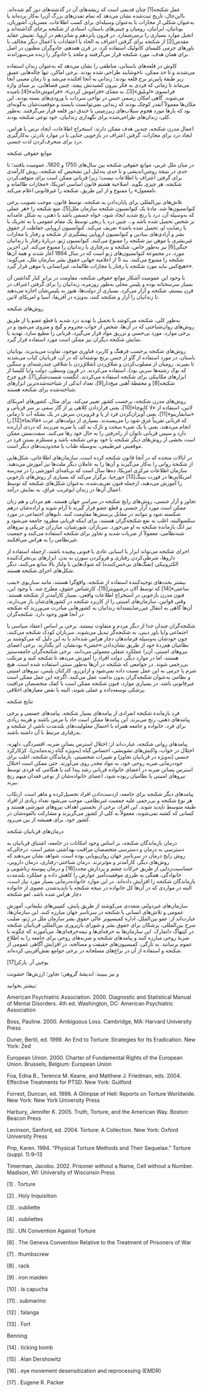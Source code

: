   عمل شکنجه[1] چنان قدیمی است که ریشه‌های آن در گذشته‌های دور گم شده‌اند. بااین‌حال، تاریخ ثبت‌شده نشان می‌دهد که تمام تمدن‌های بزرگ آن‌را به‌کار برده‌اند یا به‌عنوان شکلی از مجازات یا به‌عنوان وسیله‌ای برای کسب اطلاعات. مصریان، آشوریان، یونانیان، ایرانیان، رومیان و چینی‌های باستان، اسنادی از شکنجه برجای گذاشته‌اند و انجیل موارد بسیاری را برمی‌شمارد. در قرون پانزدهم و شانزدهم در اروپا، تفتیش عقاید مقدس[2] از شکنجه برای گرفتن اعتراف به الحاد یا اعتقادات یا اعمال دیگر مخالف با باورهای جزمی کلیسای کاتولیک استفاده کرد. در قرن هفدهم، جادوگران مظنون در اصل برای همان هدف، مورد شکنجه قرار می‌گرفتند و ملحد یا جادوگر را زنده می‌سوزاندند. 

کاوش در قلعه‌های باستانی، مناطقی را نشان می‌دهد که به‌عنوان زندان استفاده می‌شدند و تا حد ممکن، ناخوشایند طراحی شده بودند. برخی اماکن، تنها چاله‌هایی عمیق زیر طبقۀ پایین‌تر برج قلعه بودند؛ زندانی به آنجا افکنده می‌شد و تا زمان معینی آنجا می‌ماند تا زمانی که فردی به فکر بیرون کشیدنش بیفتد. چنین فضاهایی، بر مبنای واژة فرانسوی «اوبلیق»[3]، به معنای «فراموش کردن»، «فراموش‌خانه»[4] نامیده می‌شوند. گاهی امکان رسمی حبس در نواحی سرداب با ورودی‌های بسته بودند. این مکان‌ها معمولاً آنقدر کوچک بودند که زندانی نمی‌توانست بایستد و موقعیت‌شان به‌گونه‌ای بود که بارها مورد هجوم سیلاب‌های زیرزمینی یا خندق دور قلعه قرار می‌گرفتند. به‌طور کلی، زندان‌های طراحی‌شده برای نگهداری زندانیان، خود نوعی شکنجه بودند.

اعمال مدرن شکنجه، چندین هدف ممکن دارند: استخراج اطلاعات، ایجاد ترس یا هراس، ایجاد درد برای مجازات، گرفتن اعتراف در بازجویی جنایی یا در موارد نادرتر، به‌کارگیری درد برای منحرف‌کردن لذت جنسی.

موانع حقوقی شکنجه

در میان ملل غربی، موانع حقوقی شکنجه بین سال‌های 1750 و 1820، عمومیت یافتند؛ تا حدی در نتیجة روشن‌اندیشی و تا حدی به‌دلیل این تشخیص که شکنجه، روش کارآمدی برای گرفتن اعتراف یا اطلاعات نیست؛ زیرا قربانی ممکن است برای متوقف‌کردن شکنجه، هر چیزی بگوید. اصلاحیة هشتم قانون اساسی امریکا، «مجازات ظالمانه و نامعمول» را ممنوع و از این طریق، شکنجه را غیرقانونی اعلام می‌کند.

 تلاش‌های بین‌المللی برای پایان‌دادن به شکنجه، توسط قانون، موجب تصویب برخی کنوانسیون‌ها شد. مادۀ یک کنوانسیون شکنجه سازمان ملل[5]، منع شکنجه را «هر عملی که به‌وسیلة آن، درد یا رنج شدید ایجاد شود، خواه جسمی باشد یا ذهنی، به شکل عامدانه بر شخص تحمیل شده باشد و... چنین درد یا رنجی توسط یک مقام عمومی یا به تحریک یا با رضایت او، تحمیل شده باشد» تعریف می‌کند. کنوانسیون اروپایی حفاظت از حقوق بشر و آزادی‌های بنیادین و کنوانسیون اروپایی پیشگیری از شکنجه و رفتار یا مجازات غیربشری یا موهن نیز شکنجه را ممنوع می‌کنند. کنوانسیون ژنو، دربارۀ رفتار با زندانیان جنگی[6] نیز به‌طور خاص، شکنجه و بدرفتاری با زندانیان را ممنوع می‌کند. این آخرین مورد، در مجموعة کنوانسیون‌های ژنو است که در سال 1864 آغاز شدند و همة آن‌ها شکنجه را ممنوع می‌کنند. بند 5 از اعلامیة جهانی حقوق بشر سازمان ملل، می‌گوید: «هیچ‌کس نباید مورد شکنجه یا رفتار یا مجازات ظالمانه، غیرانسانی یا موهن قرار گیرد».

با وجود این عمومیت آشکار موانع حقوقی شکنجه، مقاومت در برابر کنار گذاشتن آن بسیار سرسختانه بوده و پلیس محلی به‌طور روزمره، زندانیان را برای گرفتن اعتراف در قرن بیستم، شکنجه و آزار می‌کرد. بسیاری از دولت‌ها، هنوز به پلیس‌شان اجازه می‌دهند تا زندانیان را آزار و شکنجه کنند، به‌ویژه در آفریقا، آسیا و امریکای لاتین.

روش‌های شکنجه

به‌طور کلی، شکنجه می‌کوشد با تحمیل یا تهدید درد شدید یا قطع عضو یا از طریق روش‌های روان‌شناختی که در آن‌ها، شخص از خواب محروم و گیج و منزوی می‌شود و در برخی موارد، مورد بی‌حسی و تزریق مواد قرار می‌گیرد، قربانی را مطیع سازد. تهدید یا نمایش شکنجة دیگران نیز ممکن است مورد استفاده قرار گیرد.

 روش‌های شکنجه برحسب فرهنگ و کاربرد فناوری موجود، تفاوت می‌پذیرند. یونانیان باستان، در مورد استفاده از گاو از جنس برنج نوشته‌اند که در آن، قربانیان کباب می‌شدند تا بمیرند. رومیان از مصلوب‌کردن و شلاق‌زدن (شلاق‌زدن با شلاقی چندرشته‌ای و سنگین که نوک رشته‌ها سربی بود)، استفاده می‌کردند. در قرون وسطی، دولت و/یا کلیسا از ابزارهای مکانیکی برای شکنجه استفاده می‌کردند. انگشت شست‌شکن[7]، فرو چرخ شکنجه[8] و محفظۀ آهنی میخ‌دار[9]، تعداد اندکی از شناخته‌شده‌ترین ابزارهای شناخته‌شده برای شکنجه هستند.

روش‌های مدرن شکنجه، برحسب کشور تغییر می‌کند. برای مثال، کشورهای امریکای لاتین، استفاده از «لا کاپوچا»[10]، یعنی قراردادن کلاهی پر از گاز سمی بر سر قربانی و «سابمارینو»[11]، یعنی آویزان‌کردن فرد از پا و فروبردن سرش در یک بشکه آب تا زمانی که قربانی تقریباً غرق شود را می‌پسندند. بسیاری از دولت‌های عرب «فالانجا»[12] را انجام می‌دهند، یعنی با یک شیء سخت و نازک به کف پا ضربه می‌زنند که دردی آزارنده دارد و سپس قربانی ناتوان از راه‌رفتن را به حال خود رها می‌کنند. سفت‌بستن ممکن است بخشی از روش‌های دیگر شکنجه یا خود نوعی شکنجه باشد و مستلزم بستن فرد در موقعیتی غیرطبیعی، به‌وسیلة طناب یا محدودیت‌های دیگر است.

 در ایالات متحده که در آنجا قانون شکنجه کرده است، سازمان‌های اطلاعاتی، شکل‌هایی از شکنجة روانی را به‌کار می‌گیرند و آن‌ها را به عاملان دیگر ملت‌ها نیز آموزش می‌دهند. سازمان اطلاعات مرکزی امریکا، ده‌ها سال است که برنامه‌ای آموزشی را در مدرسة امریکایی‌ها در فورت بنینگ[13] جورجیا، برگزار می‌کند که بسیاری از روش‌های بازجویی را آموزش می‌دهند، ازجمله فنون تعریف‌شده، به‌عنوان شکل‌های شکنجه که توسط اعمال آن‌ها در زندان ابوغریب عراق، به نمایش درآمد.

 تجاوز و آزار جنسی، روش‌های رایج شکنجه در سراسر جهان هستند. هم مردان و هم زنان ممکن است مورد آزار جنسی و قطع عضو قرار گیرند تا آرام شوند و اراده‌شان درهم شکسته شود و نتوانند در مقابل پرسش‌ها مقاومت کنند. تابوهای اجتماعی در مورد سکسوالیته، اغلب به نفع شکنجه‌گران هستند، برای اینکه قربانی مطرود جامعه می‌شود و نیز انگ بازماندة شکنجه به او می‌خورد. سربازان، شورشیان، مبارزان چریکی و نیروهای شبه‌نظامی، معمولاً از ضربات شدید و تجاوز برای شکنجه استفاده می‌کنند و جمعیت غیرنظامی را به هراس می‌افکنند.

اجرای شکنجه می‌تواند ابزار یا اسبابی عادی یا فنونی پیچیده باشند، ازجمله استفاده از داروها، شرطی‌کردن رفتاری و فروکردن سوزن به بدن. ابزارهای بی‌تحرک‌کنندة الکترونیکی (تفنگ‌های بی‌حس‌کننده) که شوک‌هایی با ولتاژ بالا ساتع می‌کنند، دیگر شکل‌های اجرای شکنجه هستند.

 بیشتر بحث‌های توجیه‌کنندة استفاده از شکنجه، واقع‌گرا هستند، مانند سناریوی «بمب ساعتی»[14] که توسط آلان درشوویتز[15]، کارشناس حقوق، مطرح شد. با وجود این، فنون مدرن بازجویی در استخراج اطلاعات واقعی، بسیار کارآمدتر از شکنجه هستند. وقتی قوانین، سازمان‌های امنیتی را از کاربرد شکنجه در کشورهای‌شان باز می‌دارند، آن‌ها گاهی به انتقال غیررضایتمندانة زندانیان به کشورهایی مبادرت می‌ورزند که شکنجه در آنجا هنوز وجود دارد. شکنجه‌گران

شکنجه‌گران چندان جدا از دیگر مردم و متفاوت نیستند. برخی بر اساس اعتقاد سیاسی یا اجتماعی و/یا باور دینی، به شکنجه‌گر تبدیل می‌شوند. سربازان کودک شکنجه می‌کنند، چون خودشان به‌وسیلة فرماندهان دچار هراس شده‌اند یا به این دلیل که می‌کوشند بر نظامیان هم‌ردۀ خود از طریق نشان‌دادن «خشن» بودنشان، اثر بگذارند. برخی اعضای نیروهای امنیتی، آن‌را عملکرد شغلی معمولی می‌دانند. برخی شکنجه‌گران جامعه‌ستیز هستند، اما در موارد دیگر، دولت افراد را آموزش می‌دهد تا شکنجه کنند و مرتکب بی‌رحمی شوند. در جوامعی که شکنجه در آن‌ها به‌طور سنتی استفاده شده است، هیچ شرم یا جرمی به این عمل نسبت داده نمی‌شود و ازاین‌رو، کارکنان پلیس، نیروهای امنیتی و نظامی به‌‌عنوان شکنجه‌گران بدون ندامت عمل می‌کنند، اگرچه این عمل ممکن است غیرقانونی باشد. در بسیاری موارد، فنون شکنجه ممکن است با کمک متخصصان مراقبت پزشکی توسعه‌داده و عملی شوند، البته با نقض معیارهای اخلاقی.

نتایج شکنجه

فرد بازماندة شکنجة انفرادی از پیامدهای بسیار شکنجه، پیامدهای جسمی و برخی پیامدهای ذهنی، رنج می‌برند. این پیامدها ممکن است حاد یا مزمن باشند و هزینة زیادی برای فرد، خانواده و جامعه همراه با احتمال معلولیت‌های بلندمدت ناشی از شکنجه و بدرفتاری مرتبط با آن داشته باشند.

پیامدهای روانی شکنجه، عبارت‌اند از: اختلال استرس پساتن ضربه، افسردگی، دلهره، اختلال در خواب، واکنش‌های تشویشی، احساس گناه (به‌ویژه گناه زنده‌ماندن)، کژکارکرد جنسی (به‌ویژه در قربانیان تجاوز) و تغییرات شخصیتی. بازماندگان شکنجه، اغلب برای خوددرمانی ضربه روحی خود، به مواد مخدر روی می‌آورند. حتی ممکن است اختلال استرس پساتن ضربه در اعضای خانواده قربانی رشد پیدا کند یا هنگامی که فردی توسط نیروهای امنیتی یا نظامیان ربوده شود، اعضای خانواده‌شان از نوعی فقدان مبهم رنج ببرند.

پیامدهای دیگر شکنجه برای جامعه، ازدست‌دادن افراد تحصیل‌کرده و ماهر است. ارتکاب هر نوع شکنجه و بی‌رحمی علیه جمعیت غیرنظامی، موجب می‌شود تعداد زیادی از افراد طبقة متوسط ناپدید شوند. این افراد، برخی از نخستین اهداف نیروهای شورشی هستند و کسانی که کشته نمی‌شوند، معمولاً به کلی از کشور می‌گریزند و مشارکت بالقوه‌شان در کشور خود، برای همیشه از بین می‌رود.

درمان‌های قربانیان شکنجه

 درمان بازماندگان شکنجه، بر اساس وجود امکانات در جامعه، اشتیاق قربانیان به دسترسی به درمان و دسترسی متخصصان مراقبت بهداشتی متغیر است. درحالی‌که روش رایج درمان در سرتاسر جهان روان‌پویایی بوده است، شواهد نشان می‌دهند که روش‌های دیگر، کارآمدتر و مؤثرترند. درمان شناختی-رفتاری، درمان دارویی، حساسیت‌زدایی از طریق حرکات چشم و پردازش مجدد[16] و درمان پیوستة زناشویی و خانوادگی، همگی به طرزی موفقیت‌آمیز عوارض را کاهش داده و عملکرد بلندمدت بازماندگان شکنجه را افزایش داده‌اند. در این موارد خانواده‌درمانی بسیار مورد نیاز است، البته در مواردی که در آن‌ها کل خانواده در نتیجة شکنجه یا ناپدیدشدن عضوی از خانواده دچار هراس شده باشد. لغو شکنجه

سازمان‌های غیردولتی متعددی می‌کوشند از طریق پایش، کمپین‌های تبلیغاتی، آموزش عمومی و تلاش‌های انسانی با شکنجه در سرتاسر جهان مبارزه کنند. این سازمان‌ها، عبارت‌اند از: عفو بین‌الملل، ادارة کمیسیونر عالی حقوق بشر سازمان ملل در ژنو، صلیب سرخ بین‌المللی، پزشکان برای حقوق بشر و شورای بازپروری بین‌المللی قربانیان شکنجه در کپنهاگ دانمارک. این سازمان‌ها به حرفه‌ای‌ها و نیمه‌حرفه‌ای‌ها، می‌آموزند که چگونه با ضربۀ روحی مبارزه کنند و پیامدهای شکنجه و ضربه‌های روحی برای جامعه را به اطلاع عموم برسانند. به تازگی، کمیسیون‌های حقیقت و مصالحه، در افزایش آگاهی عمومی از شکنجه و استفاده از آن در نزاع‌های مسلحانه در برخی جوامع نقش‌آفرینی کرده‌اند.

 یوجین آر. پارکر[17]

  


 و نیز ببینید: اندیشۀ گروهی؛ تجاوز؛ ارزش‌ها؛ خشونت

بیشتر بخوانید:

  


American Psychiatric Association. 2000. Diagnostic and Statistical Manual of Mental Disorders. 4th ed. Washington, DC: American Psychiatric Association

Boss, Pauline. 2000. Ambiguous Loss. Cambridge, MA: Harvard University Press

Duner, Bertil, ed. 1999. An End to Torture: Strategies for Its Eradication. New York: Zed

European Union. 2000. Charter of Fundamental Rights of the European Union. Brussels, Belgium: European Union

Foa, Edna B., Terence M. Keane, and Matthew J. Friedman, eds. 2004. Effective Treatments for PTSD. New York: Guilford

Forrest, Duncan, ed. 1996. A Glimpse of Hell: Reports on Torture Worldwide. New York: New York University Press

Harbury, Jennifer K. 2005. Truth, Torture, and the American Way. Boston: Beacon Press

Levinson, Sanford, ed. 2004. Torture: A Collection. New York: Oxford University Press

Prip, Karen. 1994. “Physical Torture Methods and Their Sequelae.” Torture (suppl. 1):9–13

Timerman, Jacobo. 2002. Prisoner without a Name, Cell without a Number. Madison, WI: University of Wisconsin Press

 

[1] . Torture

[2] . Holy Inquisition 

[3] . oubliette 

[4] . oubliettes 

[5] . UN Convention Against Torture 

[6] . The Geneva Convention Relative to the Treatment of Prisoners of War 

[7] . thumbscrew 

[8] . rack 

[9] . iron maiden 

[10] . la capucha 

[11] . submarino 

[12] . falanga 

[13] . Fort

 Benning 

[14] . ticking bomb

 [15] . Alan Dershowitz

[16] . eye movement desensitization and reprocessing (EMDR)

[17] . Eugene R. Packer

  


 

  


 